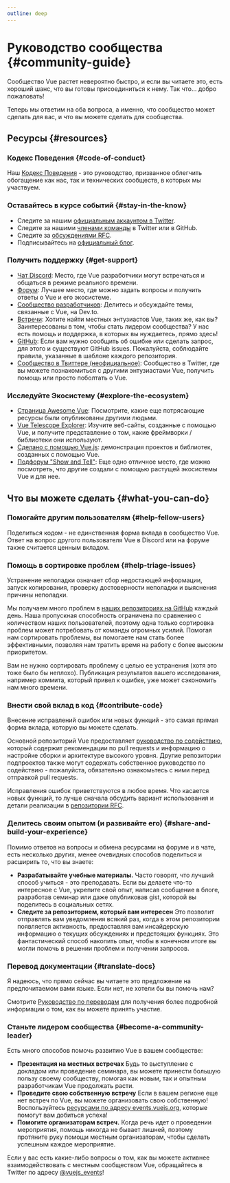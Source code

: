```yaml
---
outline: deep
---
```


# Руководство сообщества {#community-guide}

Сообщество Vue растет невероятно быстро, и если вы читаете это, есть хороший шанс, что вы готовы присоединиться к нему. Так что... добро пожаловать!

Теперь мы ответим на оба вопроса, а именно, что сообщество может сделать для вас, и что вы можете сделать для сообщества.

## Ресурсы {#resources}

### Кодекс Поведения {#code-of-conduct}

Наш [Кодекс Поведения](/about/coc) - это руководство, призванное облегчить обогащение как нас, так и технических сообществ, в которых мы участвуем.

### Оставайтесь в курсе событий {#stay-in-the-know}

- Следите за нашим [официальным аккаунтом в Twitter](https://twitter.com/vuejs).
- Следите за нашими [членами команды](./team) в Twitter или в GitHub.
- Следите за [обсуждениями RFC](https://github.com/vuejs/rfcs).
- Подписывайтесь на [официальный блог](https://blog.vuejs.org/).

### Получить поддержку {#get-support}

- [Чат Discord](https://chat.vuejs.org/): Место, где Vue разработчики могут встречаться и общаться в режиме реального времени.
- [Форум](https://forum.vuejs.org/): Лучшее место, где можно задать вопросы и получить ответы о Vue и его экосистеме.
- [Сообщество разработчиков](https://dev.to/t/vue): Делитесь и обсуждайте темы, связанные с Vue, на Dev.to.
- [Встречи](https://events.vuejs.org/meetups): Хотите найти местных энтузиастов Vue, таких же, как вы? Заинтересованы в том, чтобы стать лидером сообщества? У нас есть помощь и поддержка, в которых вы нуждаетесь, прямо здесь!
- [GitHub](https://github.com/vuejs): Если вам нужно сообщить об ошибке или сделать запрос, для этого и существуют GitHub issues. Пожалуйста, соблюдайте правила, указанные в шаблоне каждого репозитория.
- [Сообщество в Твиттере (неофициальное)](https://twitter.com/i/communities/1516368750634840064): Сообщество в Twitter, где вы можете познакомиться с другими энтузиастами Vue, получить помощь или просто поболтать о Vue.

### Исследуйте Экосистему {#explore-the-ecosystem}

- [Страница Awesome Vue](https://github.com/vuejs/awesome-vue): Посмотрите, какие еще потрясающие ресурсы были опубликованы другими людьми.
- [Vue Telescope Explorer](https://vuetelescope.com/explore): Изучите веб-сайты, созданные с помощью Vue, и получите представление о том, какие фреймворки / библиотеки они используют.
- [Сделано с помощью Vue.js](https://madewithvuejs.com/): демонстрация проектов и библиотек, созданных с помощью Vue.
- [Подфорум "Show and Tell"](https://forum.vuejs.org/c/show-and-tell): Еще одно отличное место, где можно посмотреть, что другие создали с помощью растущей экосистемы Vue и для нее.

## Что вы можете сделать {#what-you-can-do}

### Помогайте другим пользователям {#help-fellow-users}

Поделиться кодом - не единственная форма вклада в сообщество Vue. Ответ на вопрос другого пользователя Vue в Discord или на форуме также считается ценным вкладом.

### Помощь в сортировке проблем {#help-triage-issues}

Устранение неполадки означает сбор недостающей информации, запуск копирования, проверку достоверности неполадки и выяснения причины неполадки.

Мы получаем много проблем в [наших репозиториях на GitHub](https://github.com/vuejs) каждый день. Наша пропускная способность ограничена по сравнению с количеством наших пользователей, поэтому одна только сортировка проблем может потребовать от команды огромных усилий. Помогая нам сортировать проблемы, вы помогаете нам стать более эффективными, позволяя нам тратить время на работу с более высоким приоритетом.

Вам не нужно сортировать проблему с целью ее устранения (хотя это тоже было бы неплохо). Публикация результатов вашего исследования, например коммита, который привел к ошибке, уже может сэкономить нам много времени.

### Внести свой вклад в код {#contribute-code}

Внесение исправлений ошибок или новых функций - это самая прямая форма вклада, которую вы можете сделать.

Основной репозиторий Vue предоставляет [руководство по содействию](https://github.com/vuejs/core/blob/main/.github/contributing.md), который содержит рекомендации по pull requests и информацию о настройке сборки и архитектуре высокого уровня. Другие репозитории подпроектов также могут содержать собственное руководство по содействию - пожалуйста, обязательно ознакомьтесь с ними перед отправкой pull requests.

Исправления ошибок приветствуются в любое время. Что касается новых функций, то лучше сначала обсудить вариант использования и детали реализации в [репозитории RFC](https://github.com/vuejs/rfcs/discussions).

### Делитесь своим опытом (и развивайте его) {#share-and-build-your-experience}

Помимо ответов на вопросы и обмена ресурсами на форуме и в чате, есть несколько других, менее очевидных способов поделиться и расширить то, что вы знаете:

- **Разрабатывайте учебные материалы.** Часто говорят, что лучший способ учиться - это преподавать. Если вы делаете что-то интересное с Vue, укрепите свой опыт, написав сообщение в блоге, разработав семинар или даже опубликовав gist, которой вы поделитесь в социальных сетях.
- **Следите за репозиторием, который вам интересен** Это позволит отправлять вам уведомления всякий раз, когда в этом репозитории появляется активность, предоставляя вам инсайдерскую информацию о текущих обсуждениях и предстоящих функциях. Это фантастический способ накопить опыт, чтобы в конечном итоге вы могли помочь в решении проблем и получении запросов.

### Перевод документации {#translate-docs}

Я надеюсь, что прямо сейчас вы читаете это предложение на предпочитаемом вами языке. Если нет, не хотели бы вы помочь нам?

Смотрите [Руководство по переводам](/translations/) для получения более подробной информации о том, как вы можете принять участие.

### Станьте лидером сообщества {#become-a-community-leader}

Есть много способов помочь развитию Vue в вашем сообществе:

- **Презентация на местных встречах** Будь то выступление с докладом или проведение семинара, вы можете принести большую пользу своему сообществу, помогая как новым, так и опытным разработчикам Vue продолжать расти.
- **Проведите свою собственную встречу** Если в вашем регионе еще нет встреч по Vue, вы можете организовать свою собственную! Воспользуйтесь [ресурсами по адресу events.vuejs.org](https://events.vuejs.org/resources/#getting-started), которые помогут вам добиться успеха!
- **Помогите организаторам встреч.** Когда речь идет о проведении мероприятия, помощь никогда не бывает лишней, поэтому протяните руку помощи местным организаторам, чтобы сделать успешным каждое мероприятие.

Если у вас есть какие-либо вопросы о том, как вы можете активнее взаимодействовать с местным сообществом Vue, обращайтесь в Twitter по адресу [@vuejs_events](https://www.twitter.com/vuejs_events)!
